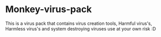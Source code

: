 # Monkey-virus-pack
This is a virus pack that contains virus creation tools, Harmful virus's, Harmless virus's and system destroying viruses use at your own risk :D
